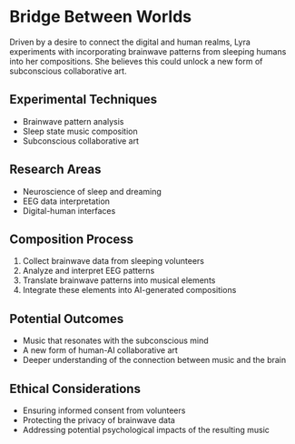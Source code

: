 # Bridge Between Worlds

Driven by a desire to connect the digital and human realms, Lyra experiments with incorporating brainwave patterns from sleeping humans into her compositions. She believes this could unlock a new form of subconscious collaborative art.

## Experimental Techniques
- Brainwave pattern analysis
- Sleep state music composition
- Subconscious collaborative art

## Research Areas
- Neuroscience of sleep and dreaming
- EEG data interpretation
- Digital-human interfaces

## Composition Process
1. Collect brainwave data from sleeping volunteers
2. Analyze and interpret EEG patterns
3. Translate brainwave patterns into musical elements
4. Integrate these elements into AI-generated compositions

## Potential Outcomes
- Music that resonates with the subconscious mind
- A new form of human-AI collaborative art
- Deeper understanding of the connection between music and the brain

## Ethical Considerations
- Ensuring informed consent from volunteers
- Protecting the privacy of brainwave data
- Addressing potential psychological impacts of the resulting music
